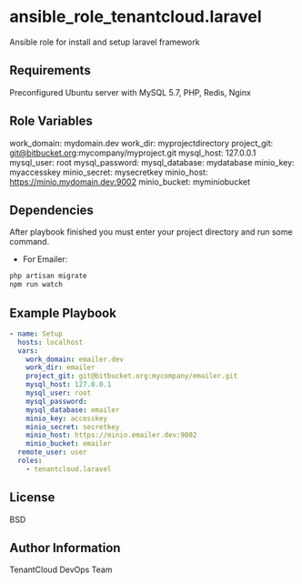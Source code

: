 ansible_role_tenantcloud.laravel
=========

Ansible role for install and setup laravel framework

Requirements
------------

Preconfigured Ubuntu server with MySQL 5.7, PHP, Redis, Nginx

Role Variables
--------------

work_domain: mydomain.dev
work_dir: myprojectdirectory
project_git: git@bitbucket.org:mycompany/myproject.git
mysql_host: 127.0.0.1
mysql_user: root
mysql_password:
mysql_database: mydatabase
minio_key: myaccesskey
minio_secret: mysecretkey
minio_host: https://minio.mydomain.dev:9002
minio_bucket: myminiobucket

Dependencies
------------

After playbook finished you must enter your project directory and run some command.

* For Emailer:
```bash
php artisan migrate
npm run watch
```

Example Playbook
----------------

```yaml
- name: Setup
  hosts: localhost
  vars:
    work_domain: emailer.dev
    work_dir: emailer
    project_git: git@bitbucket.org:mycompany/emailer.git
    mysql_host: 127.0.0.1
    mysql_user: root
    mysql_password:
    mysql_database: emailer
    minio_key: accesskey
    minio_secret: secretkey
    minio_host: https://minio.emailer.dev:9002
    minio_bucket: emailer
  remote_user: user
  roles:
    - tenantcloud.laravel
```

License
-------

BSD

Author Information
------------------

TenantCloud DevOps Team
